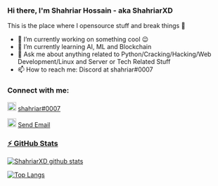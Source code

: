### Hi there, I'm Shahriar Hossain - aka ShahriarXD
This is the place where I opensource stuff and break things 🤣

- 🔭 I’m currently working on something cool 😉
- 🌱 I’m currently learning AI, ML and Blockchain
- 💬  Ask me about anything related to Python/Cracking/Hacking/Web Development/Linux and Server or Tech Related Stuff
- 📫 How to reach me: Discord at shahriar#0007

### Connect with me:
<p>
  <img src="https://media.discordapp.net/attachments/658363539966263336/772770621163307058/e56460962853.png" width="20" title="DISCORD"> 
  <a href="https://discord.gg/shm9VzP" target="_blank">shahriar#0007</a> 
</p>
<p>
  <img src="https://media.discordapp.net/attachments/658363539966263336/772772852554399744/image-removebg-preview.png" width="20" title="EMAIL">
  <a href="mailto:progamenoname@gmail.com">Send Email
</p>
  
### ⚡ GitHub Stats
![ShahriarXD github stats](https://github-readme-stats.vercel.app/api?username=ShahriarXD&count_private=true&hide=prs,issues,contribs&theme=radical&show_icons=true)


![Top Langs](https://github-readme-stats.vercel.app/api/top-langs/?username=ShahriarXD&layout=compact&langs_count=8)
